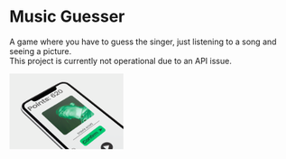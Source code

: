 # Music Guesser

A game where you have to guess the singer, just listening to a song and seeing a picture.
<br> 
This project is currently not operational due to an API issue.

<img width = "40%" align="left" alt="PIC" height="40%" src="https://github.com/Marcos-Bernasconi/music-guesser/blob/master/images/tiltedPhone-Music-Guesser.png" />
